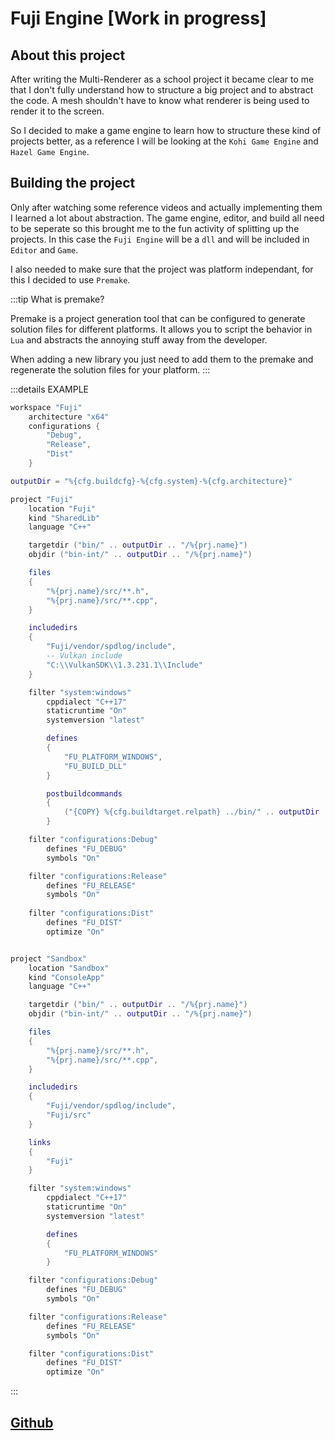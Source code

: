 # Fuji Engine [Work in progress]

## About this project

After writing the Multi-Renderer as a school project it became clear to me that I don't fully
understand how to structure a big project and to abstract the code. A mesh shouldn't have to know
what renderer is being used to render it to the screen.

So I decided to make a game engine to learn how to structure these kind of projects better, as a reference
I will be looking at the `Kohi Game Engine` and `Hazel Game Engine`.

## Building the project

Only after watching some reference videos and actually implementing them I learned a lot about
abstraction. The game engine, editor, and build all need to be seperate so this brought me to the fun
activity of splitting up the projects. In this case the `Fuji Engine` will be a `dll` and will be included
in `Editor` and `Game`.

I also needed to make sure that the project was platform independant, for this I decided to use `Premake`.

:::tip What is premake?

Premake is a project generation tool that can be configured to generate solution files for
different platforms. It allows you to script the behavior in `Lua` and abstracts the annoying stuff away
from the developer.

When adding a new library you just need to add them to the premake and regenerate the 
solution files for your platform.
:::

:::details EXAMPLE
```lua
workspace "Fuji"
    architecture "x64"
    configurations { 
        "Debug", 
        "Release",
        "Dist" 
    }

outputDir = "%{cfg.buildcfg}-%{cfg.system}-%{cfg.architecture}"

project "Fuji"
    location "Fuji"
    kind "SharedLib"
    language "C++"

    targetdir ("bin/" .. outputDir .. "/%{prj.name}")
    objdir ("bin-int/" .. outputDir .. "/%{prj.name}")

    files
    {
        "%{prj.name}/src/**.h",
        "%{prj.name}/src/**.cpp",
    }

    includedirs
    {
        "Fuji/vendor/spdlog/include",
        -- Vulkan include
        "C:\\VulkanSDK\\1.3.231.1\\Include"
    }

    filter "system:windows"
        cppdialect "C++17"
        staticruntime "On"
        systemversion "latest"

        defines
        {
            "FU_PLATFORM_WINDOWS",
            "FU_BUILD_DLL"
        }

        postbuildcommands
        {
            ("{COPY} %{cfg.buildtarget.relpath} ../bin/" .. outputDir .. "/Sandbox")
        }

    filter "configurations:Debug"
        defines "FU_DEBUG"
        symbols "On"

    filter "configurations:Release"
        defines "FU_RELEASE"
        symbols "On"
  
    filter "configurations:Dist"
        defines "FU_DIST"
        optimize "On"


project "Sandbox"
    location "Sandbox"
    kind "ConsoleApp"
    language "C++"

    targetdir ("bin/" .. outputDir .. "/%{prj.name}")
    objdir ("bin-int/" .. outputDir .. "/%{prj.name}")

    files
    {
        "%{prj.name}/src/**.h",
        "%{prj.name}/src/**.cpp",
    }

    includedirs
    {
        "Fuji/vendor/spdlog/include",
        "Fuji/src"
    }

    links
    {
        "Fuji"
    }

    filter "system:windows"
        cppdialect "C++17"
        staticruntime "On"
        systemversion "latest"

        defines
        {
            "FU_PLATFORM_WINDOWS"
        }

    filter "configurations:Debug"
        defines "FU_DEBUG"
        symbols "On"

    filter "configurations:Release"
        defines "FU_RELEASE"
        symbols "On"

    filter "configurations:Dist"
        defines "FU_DIST"
        optimize "On"

```

:::

## [Github](https://github.com/SixArne/Fuji)